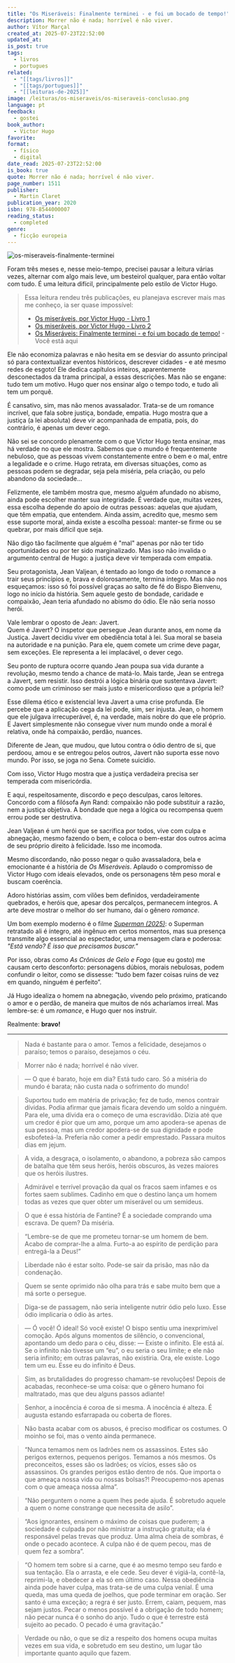 ```yaml
---
title: "Os Miseráveis: Finalmente terminei - e foi um bocado de tempo!"
description: Morrer não é nada; horrível é não viver.
author: Vítor Marçal
created_at: 2025-07-23T22:52:00
updated_at: 
is_post: true
tags:
  - livros
  - portugues
related:
  - "[[tags/livros]]"
  - "[[tags/portugues]]"
  - "[[leituras-de-2025]]"
image: /leituras/os-miseraveis/os-miseraveis-conclusao.png
language: pt
feedback:
  - gostei
book_author:
  - Victor Hugo
favorite: 
format:
  - físico
  - digital
date_read: 2025-07-23T22:52:00
is_book: true
quote: Morrer não é nada; horrível é não viver.
page_number: 1511
publisher:
  - Martin Claret
publication_year: 2020
isbn: 978-8544000007
reading_status:
  - completed
genre:
  - ficção europeia
---
```

![os-miseraveis-finalmente-terminei](/leituras/os-miseraveis/os-miseraveis-por-victor-hugo.png)

Foram três meses e, nesse meio-tempo, precisei pausar a leitura várias vezes, alternar com algo mais leve, um besteirol qualquer, para então voltar com tudo. É uma leitura difícil, principalmente pelo estilo de Victor Hugo. 

> Essa leitura rendeu três publicações, eu planejava escrever mais mas me conheço, ia ser quase impossível:
> * [Os miseráveis, por Victor Hugo - Livro 1](/leituras/os-miseraveis/os-miseraveis-por-victor-hugo-livro-1)
> * [Os miseráveis, por Victor Hugo - Livro 2](/leituras/os-miseraveis/os-miseraveis-por-victor-hugo-livro-2)
> * [Os Miseráveis: Finalmente terminei - e foi um bocado de tempo!](/leituras/os-miseraveis/os-miseraveis-por-victor-hugo-finalmente-terminei) - Você está aqui

Ele não economiza palavras e não hesita em se desviar do assunto principal só para contextualizar eventos históricos, descrever cidades - e até mesmo redes de esgoto! Ele dedica capítulos inteiros, aparentemente desconectados da trama principal, a essas descrições. Mas não se engane: tudo tem um motivo. Hugo quer nos ensinar algo o tempo todo, e tudo ali tem um porquê.  

É cansativo, sim, mas não menos avassalador. Trata-se de um romance incrível, que fala sobre justiça, bondade, empatia. Hugo mostra que a justiça (a lei absoluta) deve vir acompanhada de empatia, pois, do contrário, é apenas um dever cego.

Não sei se concordo plenamente com o que Victor Hugo tenta ensinar, mas há verdade no que ele mostra. Sabemos que o mundo é frequentemente nebuloso, que as pessoas vivem constantemente entre o bem e o mal, entre a legalidade e o crime. Hugo retrata, em diversas situações, como as pessoas podem se degradar, seja pela miséria, pela criação, ou pelo abandono da sociedade...  

Felizmente, ele também mostra que, mesmo alguém afundado no abismo, ainda pode escolher manter sua integridade. É verdade que, muitas vezes, essa escolha depende do apoio de outras pessoas: aquelas que ajudam, que têm empatia, que entendem. Ainda assim, acredito que, mesmo sem esse suporte moral, ainda existe a escolha pessoal: manter-se firme ou se quebrar, por mais difícil que seja.  

Não digo tão facilmente que alguém é "mal" apenas por não ter tido oportunidades ou por ter sido marginalizado. Mas isso não invalida o argumento central de Hugo: a justiça deve vir temperada com empatia.

Seu protagonista, Jean Valjean, é tentado ao longo de todo o romance a trair seus princípios  e, brava e dolorosamente, termina íntegro. Mas não nos esqueçamos: isso só foi possível graças ao salto de fé do Bispo Bienvenu, logo no início da história. Sem aquele gesto de bondade, caridade e compaixão, Jean teria afundado no abismo do ódio. Ele não seria nosso herói.

Vale lembrar o oposto de Jean: Javert.  
Quem é Javert? O inspetor que persegue Jean durante anos, em nome da Justiça. Javert decidiu viver em obediência total à lei. Sua moral se baseia na autoridade e na punição. Para ele, quem comete um crime deve pagar, sem exceções. Ele representa a lei implacável, o dever cego.  

Seu ponto de ruptura ocorre quando Jean poupa sua vida durante a revolução, mesmo tendo a chance de matá-lo. Mais tarde, Jean se entrega a Javert, sem resistir. Isso destrói a lógica binária que sustentava Javert: como pode um criminoso ser mais justo e misericordioso que a própria lei?  

Esse dilema ético e existencial leva Javert a uma crise profunda. Ele percebe que a aplicação cega da lei pode, sim, ser injusta. Jean, o homem que ele julgava irrecuperável, é, na verdade, mais nobre do que ele próprio. E Javert simplesmente não consegue viver num mundo onde a moral é relativa, onde há compaixão, perdão, nuances.  

Diferente de Jean, que mudou, que lutou contra o ódio dentro de si, que perdoou, amou e se entregou pelos outros, Javert não suporta esse novo mundo. Por isso, se joga no Sena. Comete suicídio.

Com isso, Victor Hugo mostra que a justiça verdadeira precisa ser temperada com misericórdia.  

E aqui, respeitosamente, discordo e peço desculpas, caros leitores. Concordo com a filósofa Ayn Rand: compaixão não pode substituir a razão, nem a justiça objetiva. A bondade que nega a lógica ou recompensa quem errou pode ser destrutiva.  

Jean Valjean é um herói que se sacrifica por todos, vive com culpa e abnegação, mesmo fazendo o bem, e coloca o bem-estar dos outros acima de seu próprio direito à felicidade. Isso me incomoda.

Mesmo discordando, não posso negar o quão avassaladora, bela e emocionante é a história de _Os Miseráveis_. Aplaudo o compromisso de Victor Hugo com ideais elevados, onde os personagens têm peso moral e buscam coerência.  

Adoro histórias assim, com vilões bem definidos, verdadeiramente quebrados, e heróis que, apesar dos percalços, permanecem íntegros. A arte deve mostrar o melhor do ser humano, daí o gênero _romance_. 

Um bom exemplo moderno é o filme [_Superman (2025)_](/filmes/superman-2025/superman-2025): o Superman retratado ali é íntegro, até ingênuo em certos momentos, mas sua presença transmite algo essencial ao espectador, uma mensagem clara e poderosa: _"Está vendo? É isso que precisamos buscar."_

Por isso, obras como _As Crônicas de Gelo e Fogo_ (que eu gosto) me causam certo desconforto: personagens dúbios, morais nebulosas, podem confundir o leitor, como se dissesse: “tudo bem fazer coisas ruins de vez em quando, ninguém é perfeito”.  

Já Hugo idealiza o homem na abnegação, vivendo pelo próximo, praticando o amor e o perdão, de maneira que muitos de nós acharíamos irreal. Mas lembre-se: é um _romance_, e Hugo quer nos instruir.

Realmente: **bravo!**

---
> Nada é bastante para o amor. Temos a felicidade, desejamos o paraíso; temos o paraíso, desejamos o céu.

> Morrer não é nada; horrível é não viver.

> — O que é barato, hoje em dia? Está tudo caro. Só a miséria do mundo é barata; não custa nada o sofrimento do mundo!

> Suportou tudo em matéria de privação; fez de tudo, menos contrair dívidas. Podia afirmar que jamais ficara devendo um soldo a ninguém. Para ele, uma dívida era o começo de uma escravidão. Dizia até que um credor é pior que um amo, porque um amo apodera-se apenas de sua pessoa, mas um credor apodera-se de sua dignidade e pode esbofeteá-la. Preferia não comer a pedir emprestado. Passara muitos dias em jejum.

> A vida, a desgraça, o isolamento, o abandono, a pobreza são campos de batalha que têm seus heróis, heróis obscuros, às vezes maiores que os heróis ilustres.

> Admirável e terrível provação da qual os fracos saem infames e os fortes saem sublimes. Cadinho em que o destino lança um homem todas as vezes que quer obter um miserável ou um semideus.

> O que é essa história de Fantine? É a sociedade comprando uma escrava. De quem? Da miséria.

> “Lembre-se de que me prometeu tornar-se um homem de bem. Acabo de comprar-lhe a alma. Furto-a ao espírito de perdição para entregá-la a Deus!”

> Liberdade não é estar solto. Pode-se sair da prisão, mas não da condenação.

> Quem se sente oprimido não olha para trás e sabe muito bem que a má sorte o persegue.

> Diga-se de passagem, não seria inteligente nutrir ódio pelo luxo. Esse ódio implicaria o ódio às artes.

> — Ó você! Ó ideal! Só você existe! O bispo sentiu uma inexprimível comoção. Após alguns momentos de silêncio, o convencional, apontando um dedo para o céu, disse: — Existe o infinito. Ele está aí. Se o infinito não tivesse um “eu”, o eu seria o seu limite; e ele não seria infinito; em outras palavras, não existiria. Ora, ele existe. Logo tem um eu. Esse eu do infinito é Deus.

> Sim, as brutalidades do progresso chamam-se revoluções! Depois de acabadas, reconhece-se uma coisa: que o gênero humano foi maltratado, mas que deu alguns passos adiante!

> Senhor, a inocência é coroa de si mesma. A inocência é alteza. É augusta estando esfarrapada ou coberta de flores.

> Não basta acabar com os abusos, é preciso modificar os costumes. O moinho se foi, mas o vento ainda permanece.

> “Nunca temamos nem os ladrões nem os assassinos. Estes são perigos externos, pequenos perigos. Temamos a nós mesmos. Os preconceitos, esses são os ladrões; os vícios, esses são os assassinos. Os grandes perigos estão dentro de nós. Que importa o que ameaça nossa vida ou nossas bolsas?! Preocupemo-nos apenas com o que ameaça nossa alma”.

> “Não perguntem o nome a quem lhes pede ajuda. É sobretudo aquele a quem o nome constrange que necessita de asilo”.

> “Aos ignorantes, ensinem o máximo de coisas que puderem; a sociedade é culpada por não ministrar a instrução gratuita; ela é responsável pelas trevas que produz. Uma alma cheia de sombras, é onde o pecado acontece. A culpa não é de quem pecou, mas de quem fez a sombra”.

> “O homem tem sobre si a carne, que é ao mesmo tempo seu fardo e sua tentação. Ela o arrasta, e ele cede. Seu dever é vigiá-la, contê-la, reprimi-la, e obedecer a ela só em último caso. Nessa obediência ainda pode haver culpa, mas trata-se de uma culpa venial. É uma queda, mas uma queda de joelhos, que pode terminar em oração. Ser santo é uma exceção; a regra é ser justo. Errem, caiam, pequem, mas sejam justos. Pecar o menos possível é a obrigação de todo homem; não pecar nunca é o sonho do anjo. Tudo o que é terrestre está sujeito ao pecado. O pecado é uma gravitação.”

> Verdade ou não, o que se diz a respeito dos homens ocupa muitas vezes em sua vida, e sobretudo em seu destino, um lugar tão importante quanto aquilo que fazem.
